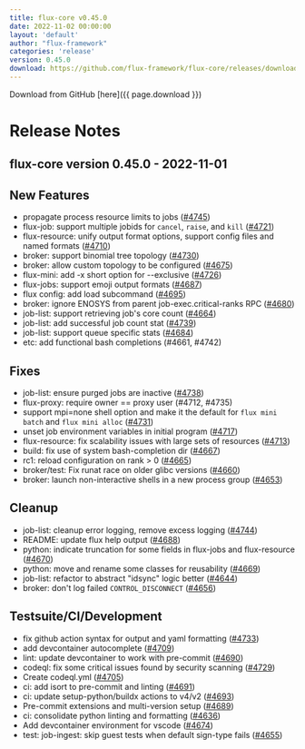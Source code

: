 ```yaml
---
title: flux-core v0.45.0
date: 2022-11-02 00:00:00
layout: 'default'
author: "flux-framework"
categories: 'release'
version: 0.45.0
download: https://github.com/flux-framework/flux-core/releases/download/v0.45.0/flux-core-0.45.0.tar.gz
---
```


Download from GitHub [here]({{ page.download }})

# Release Notes

flux-core version 0.45.0 - 2022-11-01
-------------------------------------

## New Features
 * propagate process resource limits to jobs ([#4745](https://github.com/flux-framework/flux-core/issues/4745))
 * flux-job: support multiple jobids for `cancel`, `raise`, and `kill` ([#4721](https://github.com/flux-framework/flux-core/issues/4721))
 * flux-resource: unify output format options, support config files and
   named formats ([#4710](https://github.com/flux-framework/flux-core/issues/4710))
 * broker: support binomial tree topology ([#4730](https://github.com/flux-framework/flux-core/issues/4730))
 * broker: allow custom topology to be configured ([#4675](https://github.com/flux-framework/flux-core/issues/4675))
 * flux-mini: add -x short option for --exclusive ([#4726](https://github.com/flux-framework/flux-core/issues/4726))
 * flux-jobs: support emoji output formats ([#4687](https://github.com/flux-framework/flux-core/issues/4687))
 * flux config: add load subcommand ([#4695](https://github.com/flux-framework/flux-core/issues/4695))
 * broker: ignore ENOSYS from parent job-exec.critical-ranks RPC ([#4680](https://github.com/flux-framework/flux-core/issues/4680))
 * job-list: support retrieving job's core count ([#4664](https://github.com/flux-framework/flux-core/issues/4664))
 * job-list: add successful job count stat ([#4739](https://github.com/flux-framework/flux-core/issues/4739))
 * job-list: support queue specific stats ([#4684](https://github.com/flux-framework/flux-core/issues/4684))
 * etc: add functional bash completions (#4661, #4742)

## Fixes
 * job-list: ensure purged jobs are inactive ([#4738](https://github.com/flux-framework/flux-core/issues/4738))
 * flux-proxy: require owner == proxy user (#4712, #4735)
 * support mpi=none shell option and make it the default for `flux mini
   batch` and `flux mini alloc` ([#4731](https://github.com/flux-framework/flux-core/issues/4731))
 * unset job environment variables in initial program ([#4717](https://github.com/flux-framework/flux-core/issues/4717))
 * flux-resource: fix scalability issues with large sets of resources ([#4713](https://github.com/flux-framework/flux-core/issues/4713))
 * build: fix use of system bash-completion dir ([#4667](https://github.com/flux-framework/flux-core/issues/4667))
 * rc1: reload configuration on rank > 0 ([#4665](https://github.com/flux-framework/flux-core/issues/4665))
 * broker/test: Fix runat race on older glibc versions ([#4660](https://github.com/flux-framework/flux-core/issues/4660))
 * broker: launch non-interactive shells in a new process group ([#4653](https://github.com/flux-framework/flux-core/issues/4653))

## Cleanup
 * job-list: cleanup error logging, remove excess logging ([#4744](https://github.com/flux-framework/flux-core/issues/4744))
 * README: update flux help output ([#4688](https://github.com/flux-framework/flux-core/issues/4688))
 * python: indicate truncation for some fields in flux-jobs and flux-resource
   ([#4670](https://github.com/flux-framework/flux-core/issues/4670))
 * python: move and rename some classes for reusability ([#4669](https://github.com/flux-framework/flux-core/issues/4669))
 * job-list: refactor to abstract "idsync" logic better ([#4644](https://github.com/flux-framework/flux-core/issues/4644))
 * broker: don't log failed `CONTROL_DISCONNECT` ([#4656](https://github.com/flux-framework/flux-core/issues/4656))

## Testsuite/CI/Development
 * fix github action syntax for output and yaml formatting ([#4733](https://github.com/flux-framework/flux-core/issues/4733))
 * add devcontainer autocomplete ([#4709](https://github.com/flux-framework/flux-core/issues/4709))
 * lint: update devcontainer to work with pre-commit ([#4690](https://github.com/flux-framework/flux-core/issues/4690))
 * codeql: fix some critical issues found by security scanning ([#4729](https://github.com/flux-framework/flux-core/issues/4729))
 * Create codeql.yml ([#4705](https://github.com/flux-framework/flux-core/issues/4705))
 * ci: add isort to pre-commit and linting ([#4691](https://github.com/flux-framework/flux-core/issues/4691))
 * ci: update setup-python/buildx actions to v4/v2 ([#4693](https://github.com/flux-framework/flux-core/issues/4693))
 * Pre-commit extensions and multi-version setup ([#4689](https://github.com/flux-framework/flux-core/issues/4689))
 * ci: consolidate python linting and formatting ([#4636](https://github.com/flux-framework/flux-core/issues/4636))
 * Add devcontainer environment for vscode ([#4674](https://github.com/flux-framework/flux-core/issues/4674))
 * test: job-ingest: skip guest tests when default sign-type fails ([#4655](https://github.com/flux-framework/flux-core/issues/4655))
